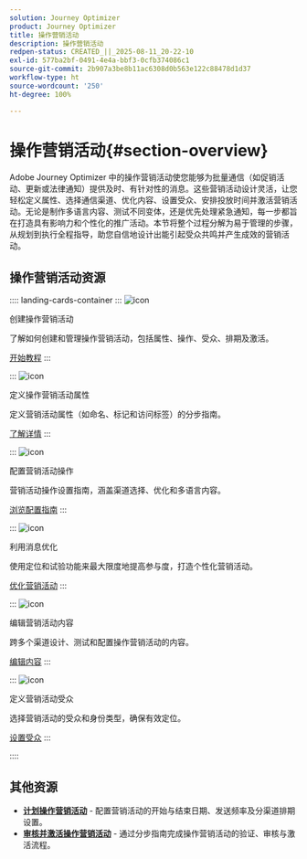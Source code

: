 ```yaml
---
solution: Journey Optimizer
product: Journey Optimizer
title: 操作营销活动
description: 操作营销活动
redpen-status: CREATED_||_2025-08-11_20-22-10
exl-id: 577ba2bf-0491-4e4a-bbf3-0cfb374086c1
source-git-commit: 2b907a3be8b11ac6308d0b563e122c88478d1d37
workflow-type: ht
source-wordcount: '250'
ht-degree: 100%

---
```


# 操作营销活动{#section-overview}

Adobe Journey Optimizer 中的操作营销活动使您能够为批量通信（如促销活动、更新或法律通知）提供及时、有针对性的消息。这些营销活动设计灵活，让您轻松定义属性、选择通信渠道、优化内容、设置受众、安排投放时间并激活营销活动。无论是制作多语言内容、测试不同变体，还是优先处理紧急通知，每一步都旨在打造具有影响力和个性化的推广活动。本节将整个过程分解为易于管理的步骤，从规划到执行全程指导，助您自信地设计出能引起受众共鸣并产生成效的营销活动。

## 操作营销活动资源

:::: landing-cards-container
:::
![icon](https://cdn.experienceleague.adobe.com/icons/circle-play.svg?lang=zh-Hans)

创建操作营销活动

了解如何创建和管理操作营销活动，包括属性、操作、受众、排期及激活。

[开始教程](../using/campaigns/create-campaign.md)
:::

:::
![icon](https://cdn.experienceleague.adobe.com/icons/gear.svg?lang=zh-Hans)

定义操作营销活动属性

定义营销活动属性（如命名、标记和访问标签）的分步指南。

[了解详情](../using/campaigns/campaign-properties.md)
:::

:::
![icon](https://cdn.experienceleague.adobe.com/icons/list-check.svg)

配置营销活动操作

营销活动操作设置指南，涵盖渠道选择、优化和多语言内容。

[浏览配置指南](../using/campaigns/campaign-action.md)
:::

:::
![icon](https://cdn.experienceleague.adobe.com/icons/bullseye.svg)

利用消息优化

使用定位和试验功能来最大限度地提高参与度，打造个性化营销活动。

[优化营销活动](../using/campaigns/campaigns-message-optimization.md)
:::

:::
![icon](https://cdn.experienceleague.adobe.com/icons/pencil-alt.svg?lang=zh-Hans)

编辑营销活动内容

跨多个渠道设计、测试和配置操作营销活动的内容。

[编辑内容](../using/campaigns/campaign-content.md)
:::

:::
![icon](https://cdn.experienceleague.adobe.com/icons/users.svg?lang=zh-Hans)

定义营销活动受众

选择营销活动的受众和身份类型，确保有效定位。

[设置受众](../using/campaigns/campaign-audience.md)
:::

::::


## 其他资源

- **[计划操作营销活动](../using/campaigns/campaign-schedule.md)** - 配置营销活动的开始与结束日期、发送频率及分渠道排期设置。
- **[审核并激活操作营销活动](../using/campaigns/review-activate-campaign.md)** - 通过分步指南完成操作营销活动的验证、审核与激活流程。
